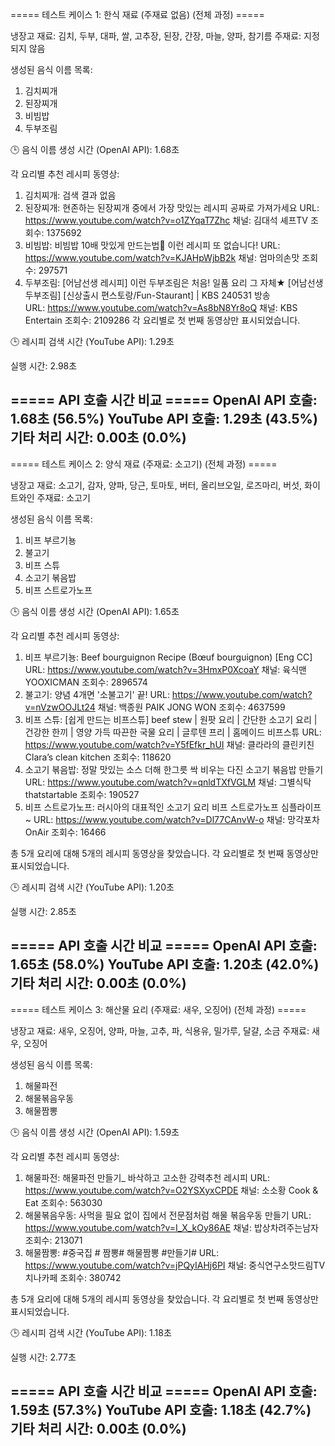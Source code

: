 ===== 테스트 케이스 1: 한식 재료 (주재료 없음) (전체 과정) =====

냉장고 재료: 김치, 두부, 대파, 쌀, 고추장, 된장, 간장, 마늘, 양파, 참기름
주재료: 지정되지 않음

생성된 음식 이름 목록:
1. 김치찌개
2. 된장찌개
3. 비빔밥
4. 두부조림

🕒 음식 이름 생성 시간 (OpenAI API): 1.68초

각 요리별 추천 레시피 동영상:
1. 김치찌개: 검색 결과 없음
2. 된장찌개: 현존하는 된장찌개 중에서 가장 맛있는 레시피 공짜로 가져가세요
   URL: https://www.youtube.com/watch?v=o1ZYqaT7Zhc
   채널: 김대석 셰프TV
   조회수: 1375692
3. 비빔밥: 비빔밥 10배 맛있게 만드는법🥇 이런 레시피 또 없습니다!
   URL: https://www.youtube.com/watch?v=KJAHpWjbB2k
   채널: 엄마의손맛
   조회수: 297571
4. 두부조림: [어남선생 레시피] 이런 두부조림은 처음! 일품 요리 그 자체★ [어남선생 두부조림] [신상출시 편스토랑/Fun-Staurant] | KBS 240531 방송        
   URL: https://www.youtube.com/watch?v=As8bN8Yr8oQ
   채널: KBS Entertain
   조회수: 2109286
각 요리별로 첫 번째 동영상만 표시되었습니다.

🕒 레시피 검색 시간 (YouTube API): 1.29초

실행 시간: 2.98초

===== API 호출 시간 비교 =====
OpenAI API 호출: 1.68초 (56.5%)
YouTube API 호출: 1.29초 (43.5%)
기타 처리 시간: 0.00초 (0.0%)
--------------------------------------------------

===== 테스트 케이스 2: 양식 재료 (주재료: 소고기) (전체 과정) =====

냉장고 재료: 소고기, 감자, 양파, 당근, 토마토, 버터, 올리브오일, 로즈마리, 버섯, 화이트와인
주재료: 소고기

생성된 음식 이름 목록:
1. 비프 부르기뇽
2. 불고기
3. 비프 스튜
4. 소고기 볶음밥
5. 비프 스트로가노프

🕒 음식 이름 생성 시간 (OpenAI API): 1.65초

각 요리별 추천 레시피 동영상:
1. 비프 부르기뇽: Beef bourguignon Recipe (Bœuf bourguignon) [Eng CC]
   URL: https://www.youtube.com/watch?v=3HmxP0XcoaY
   채널: 육식맨 YOOXICMAN
   조회수: 2896574
2. 불고기: 양념 4개면 '소불고기' 끝!
   URL: https://www.youtube.com/watch?v=nVzwOOJLt24
   채널: 백종원 PAIK JONG WON
   조회수: 4637599
3. 비프 스튜: [쉽게 만드는 비프스튜] beef stew | 원팟 요리 | 간단한 소고기 요리 | 건강한 한끼 | 영양 가득 따끈한 국물 요리 | 글루텐 프리 | 홈메이드 비프스튜
   URL: https://www.youtube.com/watch?v=Y5fEfkr_hUI
   채널: 클라라의 클린키친 Clara’s clean kitchen
   조회수: 118620
4. 소고기 볶음밥: 정말 맛있는 소스 더해 한그릇 싹 비우는 다진 소고기 볶음밥 만들기
   URL: https://www.youtube.com/watch?v=qnldTXfVGLM
   채널: 그별식탁 thatstartable
   조회수: 190527
5. 비프 스트로가노프: 러시아의 대표적인 소고기 요리 비프 스트로가노프 심플라이프~
   URL: https://www.youtube.com/watch?v=Dl77CAnvW-o
   채널: 망각포차 OnAir
   조회수: 16466

총 5개 요리에 대해 5개의 레시피 동영상을 찾았습니다.
각 요리별로 첫 번째 동영상만 표시되었습니다.

🕒 레시피 검색 시간 (YouTube API): 1.20초

실행 시간: 2.85초

===== API 호출 시간 비교 =====
OpenAI API 호출: 1.65초 (58.0%)
YouTube API 호출: 1.20초 (42.0%)
기타 처리 시간: 0.00초 (0.0%)
--------------------------------------------------

===== 테스트 케이스 3: 해산물 요리 (주재료: 새우, 오징어) (전체 과정) =====

냉장고 재료: 새우, 오징어, 양파, 마늘, 고추, 파, 식용유, 밀가루, 달걀, 소금
주재료: 새우, 오징어

생성된 음식 이름 목록:
1. 해물파전
2. 해물볶음우동
3. 해물짬뽕

🕒 음식 이름 생성 시간 (OpenAI API): 1.59초

각 요리별 추천 레시피 동영상:
1. 해물파전: 해물파전 만들기_ 바삭하고 고소한 강력추천 레시피
   URL: https://www.youtube.com/watch?v=O2YSXyxCPDE
   채널: 소소황 Cook & Eat
   조회수: 563030
2. 해물볶음우동: 사먹을 필요 없이 집에서 전문점처럼 해물 볶음우동 만들기
   URL: https://www.youtube.com/watch?v=I_X_kOy86AE
   채널: 밥상차려주는남자
   조회수: 213071
3. 해물짬뽕: #중국집 # 짬뽕# 해물짬뽕 #만들기#
   URL: https://www.youtube.com/watch?v=jPQyIAHj6PI
   채널: 중식연구소맛드림TV 치나카페
   조회수: 380742

총 5개 요리에 대해 5개의 레시피 동영상을 찾았습니다.
각 요리별로 첫 번째 동영상만 표시되었습니다.

🕒 레시피 검색 시간 (YouTube API): 1.18초

실행 시간: 2.77초

===== API 호출 시간 비교 =====
OpenAI API 호출: 1.59초 (57.3%)
YouTube API 호출: 1.18초 (42.7%)
기타 처리 시간: 0.00초 (0.0%)
--------------------------------------------------